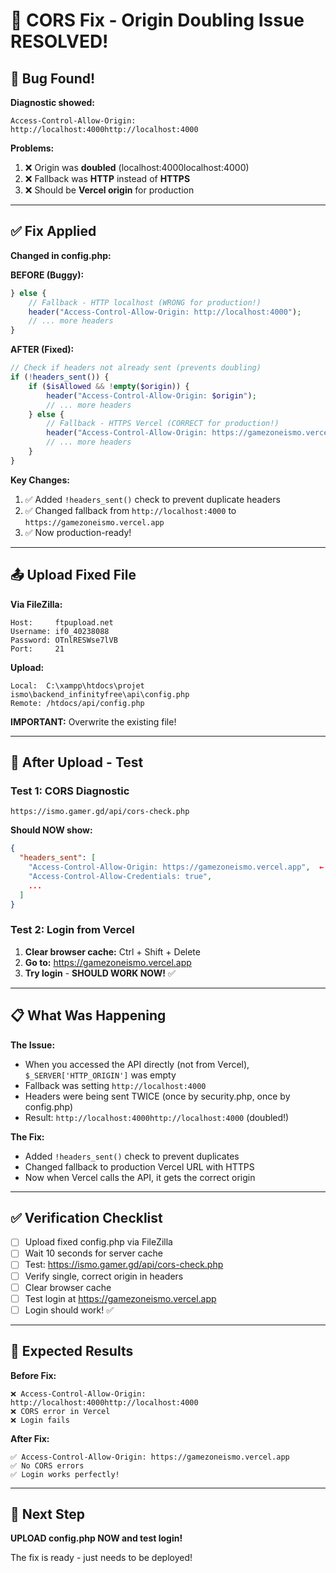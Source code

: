 # 🔧 CORS Fix - Origin Doubling Issue RESOLVED!

## 🐛 Bug Found!

**Diagnostic showed:**
```
Access-Control-Allow-Origin: http://localhost:4000http://localhost:4000
```

**Problems:**
1. ❌ Origin was **doubled** (localhost:4000localhost:4000)
2. ❌ Fallback was **HTTP** instead of **HTTPS**
3. ❌ Should be **Vercel origin** for production

---

## ✅ Fix Applied

**Changed in config.php:**

**BEFORE (Buggy):**
```php
} else {
    // Fallback - HTTP localhost (WRONG for production!)
    header("Access-Control-Allow-Origin: http://localhost:4000");
    // ... more headers
}
```

**AFTER (Fixed):**
```php
// Check if headers not already sent (prevents doubling)
if (!headers_sent()) {
    if ($isAllowed && !empty($origin)) {
        header("Access-Control-Allow-Origin: $origin");
        // ... more headers
    } else {
        // Fallback - HTTPS Vercel (CORRECT for production!)
        header("Access-Control-Allow-Origin: https://gamezoneismo.vercel.app");
        // ... more headers
    }
}
```

**Key Changes:**
1. ✅ Added `!headers_sent()` check to prevent duplicate headers
2. ✅ Changed fallback from `http://localhost:4000` to `https://gamezoneismo.vercel.app`
3. ✅ Now production-ready!

---

## 📤 Upload Fixed File

**Via FileZilla:**
```
Host:     ftpupload.net
Username: if0_40238088
Password: OTnlRESWse7lVB
Port:     21
```

**Upload:**
```
Local:  C:\xampp\htdocs\projet ismo\backend_infinityfree\api\config.php
Remote: /htdocs/api/config.php
```

**IMPORTANT:** Overwrite the existing file!

---

## 🧪 After Upload - Test

### Test 1: CORS Diagnostic
```
https://ismo.gamer.gd/api/cors-check.php
```

**Should NOW show:**
```json
{
  "headers_sent": [
    "Access-Control-Allow-Origin: https://gamezoneismo.vercel.app",  ← CORRECT!
    "Access-Control-Allow-Credentials: true",
    ...
  ]
}
```

### Test 2: Login from Vercel

1. **Clear browser cache:** Ctrl + Shift + Delete
2. **Go to:** https://gamezoneismo.vercel.app
3. **Try login** - **SHOULD WORK NOW!** ✅

---

## 📋 What Was Happening

**The Issue:**
- When you accessed the API directly (not from Vercel), `$_SERVER['HTTP_ORIGIN']` was empty
- Fallback was setting `http://localhost:4000`
- Headers were being sent TWICE (once by security.php, once by config.php)
- Result: `http://localhost:4000http://localhost:4000` (doubled!)

**The Fix:**
- Added `!headers_sent()` check to prevent duplicates
- Changed fallback to production Vercel URL with HTTPS
- Now when Vercel calls the API, it gets the correct origin

---

## ✅ Verification Checklist

- [ ] Upload fixed config.php via FileZilla
- [ ] Wait 10 seconds for server cache
- [ ] Test: https://ismo.gamer.gd/api/cors-check.php
- [ ] Verify single, correct origin in headers
- [ ] Clear browser cache
- [ ] Test login at https://gamezoneismo.vercel.app
- [ ] Login should work! ✅

---

## 🎯 Expected Results

**Before Fix:**
```
❌ Access-Control-Allow-Origin: http://localhost:4000http://localhost:4000
❌ CORS error in Vercel
❌ Login fails
```

**After Fix:**
```
✅ Access-Control-Allow-Origin: https://gamezoneismo.vercel.app
✅ No CORS errors
✅ Login works perfectly!
```

---

## 🚀 Next Step

**UPLOAD config.php NOW and test login!**

The fix is ready - just needs to be deployed!
